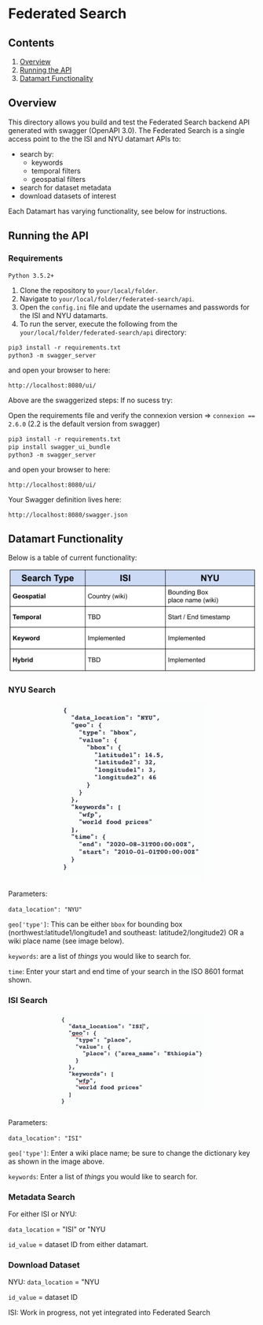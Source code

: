 # Federated Search

## Contents

1. [Overview](#overview)
2. [Running the API](#running-the-API)
3. [Datamart Functionality](#datamart-functionality)

## Overview
This directory allows you build and test the Federated Search backend API generated with swagger (OpenAPI 3.0). The Federated Search is a single access point to the the ISI and NYU datamart APIs to:

   - search by:
       - keywords
       - temporal filters 
       - geospatial filters
   - search for dataset metadata
   - download datasets of interest
   
Each Datamart has varying functionality, see below for instructions.

## Running the API

### Requirements 
    Python 3.5.2+
    
1. Clone the repository to `your/local/folder`.   
2. Navigate to `your/local/folder/federated-search/api`.  
3. Open the `config.ini` file and update the usernames and passwords for the ISI and NYU datamarts.
4. To run the server, execute the following from the `your/local/folder/federated-search/api` directory:

```
pip3 install -r requirements.txt
python3 -m swagger_server
```
and open your browser to here:

```
http://localhost:8080/ui/
```

Above are the swaggerized steps: If no sucess try:

Open the requirements file and verify the connexion version => `connexion == 2.6.0` (2.2 is the default version from swagger)

```
pip3 install -r requirements.txt   
pip install swagger_ui_bundle
python3 -m swagger_server
```

and open your browser to here:

```
http://localhost:8080/ui/
```

Your Swagger definition lives here:

```
http://localhost:8080/swagger.json
```
## Datamart Functionality

Below is a table of current functionality:

<p align="center">
<img src="https://github.com/WorldModelers/federated-search/blob/master/api/images/datamart_caps.png" alt="drawing" width="550"/>
</p>

### NYU Search

<p align="center">
<img src="https://github.com/WorldModelers/federated-search/blob/master/api/images/search.png" alt="drawing" width="300"/>
</p>

Parameters:

`data_location": "NYU"`

`geo['type']`: This can be either `bbox` for bounding box (northwest:latitude1/longitude1 and southeast: latitude2/longitude2) OR a wiki place name (see image below).

`keywords`: are a list of <i>things</i> you would like to search for.

`time`: Enter your start and end time of your search in the ISO 8601 format shown.

### ISI Search

<p align="center">
<img src="https://github.com/WorldModelers/federated-search/blob/master/api/images/isi_search.png" alt="drawing" width="300"/>
</p>

Parameters:

`data_location": "ISI"`

`geo['type']`: Enter a wiki place name; be sure to change the dictionary key as shown in the image above.

`keywords`: Enter a list of <i>things</i> you would like to search for.

### Metadata Search

For either ISI or NYU:

`data_location` = "ISI" or "NYU

`id_value` = dataset ID from either datamart. 

### Download Dataset

NYU:
`data_location` = "NYU

`id_value` = dataset ID

ISI:
Work in progress, not yet integrated into Federated Search

